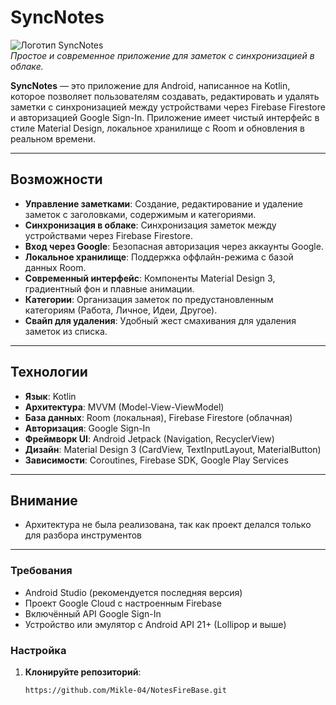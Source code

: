 # SyncNotes

![Логотип SyncNotes](app/src/main/res/drawable/ic_syncnotes_logo.png)  
*Простое и современное приложение для заметок с синхронизацией в облаке.*

**SyncNotes** — это приложение для Android, написанное на Kotlin, которое позволяет пользователям создавать, редактировать и удалять заметки с синхронизацией между устройствами через Firebase Firestore и авторизацией Google Sign-In. Приложение имеет чистый интерфейс в стиле Material Design, локальное хранилище с Room и обновления в реальном времени.

---

## Возможности

- **Управление заметками**: Создание, редактирование и удаление заметок с заголовками, содержимым и категориями.
- **Синхронизация в облаке**: Синхронизация заметок между устройствами через Firebase Firestore.
- **Вход через Google**: Безопасная авторизация через аккаунты Google.
- **Локальное хранилище**: Поддержка оффлайн-режима с базой данных Room.
- **Современный интерфейс**: Компоненты Material Design 3, градиентный фон и плавные анимации.
- **Категории**: Организация заметок по предустановленным категориям (Работа, Личное, Идеи, Другое).
- **Свайп для удаления**: Удобный жест смахивания для удаления заметок из списка.

---

## Технологии

- **Язык**: Kotlin
- **Архитектура**: MVVM (Model-View-ViewModel)
- **База данных**: Room (локальная), Firebase Firestore (облачная)
- **Авторизация**: Google Sign-In
- **Фреймворк UI**: Android Jetpack (Navigation, RecyclerView)
- **Дизайн**: Material Design 3 (CardView, TextInputLayout, MaterialButton)
- **Зависимости**: Coroutines, Firebase SDK, Google Play Services

---

## Внимание
- Архитектура не была реализована, так как проект делался только для разбора инструментов

---

### Требования
- Android Studio (рекомендуется последняя версия)
- Проект Google Cloud с настроенным Firebase
- Включённый API Google Sign-In
- Устройство или эмулятор с Android API 21+ (Lollipop и выше)

### Настройка
1. **Клонируйте репозиторий**:
   ```bash
   https://github.com/Mikle-04/NotesFireBase.git

